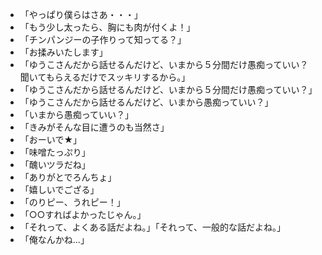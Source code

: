 * 「やっぱり僕らはさあ・・・」
* 「もう少し太ったら、胸にも肉が付くよ！」
* 「チンパンジーの子作りって知ってる？」
* 「お揉みいたします」
* 「ゆうこさんだから話せるんだけど、いまから５分間だけ愚痴っていい？　聞いてもらえるだけでスッキリするから。」
* 「ゆうこさんだから話せるんだけど、いまから５分間だけ愚痴っていい？」
* 「ゆうこさんだから話せるんだけど、いまから愚痴っていい？」
* 「いまから愚痴っていい？」
* 「きみがそんな目に遭うのも当然さ」
* 「おーいで★」
* 「味噌たっぷり」
* 「醜いツラだね」
* 「ありがとでろんちょ」
* 「嬉しいでござる」
* 「のりピー、うれピー！」
* 「○○すればよかったじゃん。」
* 「それって、よくある話だよね。」「それって、一般的な話だよね。」
* 「俺なんかね…」

